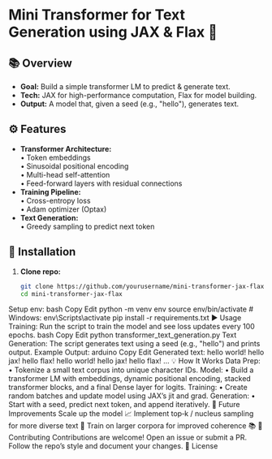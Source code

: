 # Mini Transformer for Text Generation using JAX & Flax 🚀

## 📚 Overview
- **Goal:** Build a simple transformer LM to predict & generate text.
- **Tech:** JAX for high-performance computation, Flax for model building.
- **Output:** A model that, given a seed (e.g., "hello"), generates text.

## ⚙️ Features
- **Transformer Architecture:**  
  • Token embeddings  
  • Sinusoidal positional encoding  
  • Multi-head self-attention  
  • Feed-forward layers with residual connections  
- **Training Pipeline:**  
  • Cross-entropy loss  
  • Adam optimizer (Optax)  
- **Text Generation:**  
  • Greedy sampling to predict next token


## 🔧 Installation
1. **Clone repo:**  
   ```bash
   git clone https://github.com/yourusername/mini-transformer-jax-flax.git
   cd mini-transformer-jax-flax
Setup env:
bash
Copy
Edit
python -m venv env
source env/bin/activate  # Windows: env\Scripts\activate
pip install -r requirements.txt
▶️ Usage
Training:
Run the script to train the model and see loss updates every 100 epochs.
bash
Copy
Edit
python transformer_text_generation.py
Text Generation:
The script generates text using a seed (e.g., "hello") and prints output.
Example Output:
arduino
Copy
Edit
Generated text:
hello world! hello jax! hello flax! hello world! hello jax! hello flax! ...
💡 How It Works
Data Prep:
• Tokenize a small text corpus into unique character IDs.
Model:
• Build a transformer LM with embeddings, dynamic positional encoding, stacked transformer blocks, and a final Dense layer for logits.
Training:
• Create random batches and update model using JAX’s jit and grad.
Generation:
• Start with a seed, predict next token, and append iteratively.
🚀 Future Improvements
Scale up the model 📈
Implement top‑k / nucleus sampling for more diverse text 🎲
Train on larger corpora for improved coherence 📚
🤝 Contributing
Contributions are welcome! Open an issue or submit a PR.
Follow the repo’s style and document your changes.
📄 License
